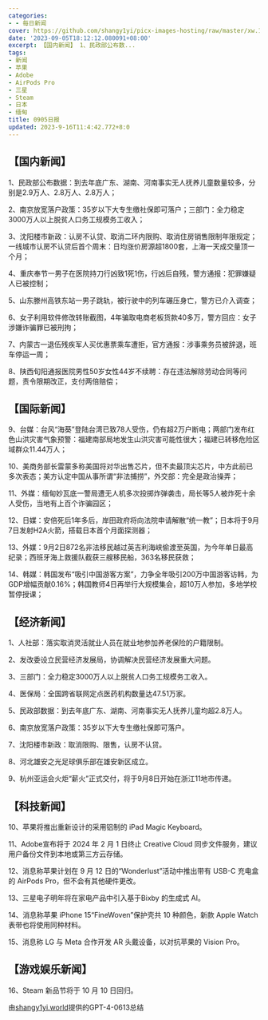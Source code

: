 ```yaml
---
categories:
- - 每日新闻
cover: https://github.com/shangy1yi/picx-images-hosting/raw/master/xw.1a15yyeng45c.webp
date: '2023-09-05T18:12:12.080091+08:00'
excerpt: 【国内新闻】 1、民政部公布数...
tags:
- 新闻
- 苹果
- Adobe
- AirPods Pro
- 三星
- Steam
- 日本
- 缅甸
title: 0905日报
updated: 2023-9-16T11:4:42.772+8:0
---
```

## 【国内新闻】

1、民政部公布数据：到去年底广东、湖南、河南事实无人抚养儿童数量较多，分别是2.9万人、2.8万人、2.8万人；

2、南京放宽落户政策：35岁以下大专生缴社保即可落户；三部门：全力稳定3000万人以上脱贫人口务工规模务工收入；

3、沈阳楼市新政：认房不认贷、取消二环内限购、取消住房销售限制年限规定；一线城市认房不认贷后首个周末：日均涨价房源超1800套，上海一天成交量顶一个月；

4、重庆奉节一男子在医院持刀行凶致1死1伤，行凶后自残，警方通报：犯罪嫌疑人已被控制；

5、山东滕州高铁东站一男子跳轨，被行驶中的列车碾压身亡，警方已介入调查；

6、女子利用软件修改转账截图，4年骗取电商老板货款40多万，警方回应：女子涉嫌诈骗罪已被刑拘；

7、内蒙古一退伍残疾军人买优惠票乘车遭拒，官方通报：涉事乘务员被辞退，班车停运一周；

8、陕西旬阳通报医院男性50岁女性44岁不续聘：存在违法解除劳动合同等问题，责令限期改正，支付两倍赔偿；

## 【国际新闻】

9、台媒：台风“海葵”登陆台湾已致78人受伤，仍有超2万户断电；两部门发布红色山洪灾害气象预警：福建南部局地发生山洪灾害可能性很大；福建已转移危险区域群众11.44万人；

10、美商务部长雷蒙多称美国将对华出售芯片，但不卖最顶尖芯片，中方此前已多次表态；美方认定中国从事所谓“非法捕捞”，外交部：完全是政治操弄；

11、外媒：缅甸妙瓦底一警局遭无人机多次投掷炸弹袭击，局长等5人被炸死十余人受伤，当地有上百个诈骗园区；

12、日媒：安倍死后1年多后，岸田政府将向法院申请解散“统一教”；日本将于9月7日发射H2A火箭，搭载日本首个月面探测器；

13、外媒：9月2日872名非法移民越过英吉利海峡偷渡至英国，为今年单日最高纪录；西班牙海上救援队截获三艘移民船，363名移民获救；

14、韩媒：韩国发布“吸引中国游客方案”，力争全年吸引200万中国游客访韩，为GDP增幅贡献0.16%；韩国教师4日再举行大规模集会，超10万人参加，多地学校暂停授课；

## 【经济新闻】

1、人社部：落实取消灵活就业人员在就业地参加养老保险的户籍限制。

2、发改委设立民营经济发展局，协调解决民营经济发展重大问题。

3、三部门：全力稳定3000万人以上脱贫人口务工规模务工收入。

4、医保局：全国跨省联网定点医药机构数量达47.51万家。

5、民政部数据：到去年底广东、湖南、河南事实无人抚养儿童均超2.8万人。

6、南京放宽落户政策：35岁以下大专生缴社保即可落户。

7、沈阳楼市新政：取消限购、限售，认房不认贷。

8、河北雄安之光足球俱乐部在雄安新区成立。

9、杭州亚运会火炬“薪火”正式交付，将于9月8日开始在浙江11地市传递。

## 【科技新闻】

10、苹果将推出重新设计的采用铝制的 iPad Magic Keyboard。

11、Adobe宣布将于 2024 年 2 月 1 日终止 Creative Cloud 同步文件服务，建议用户备份文件到本地或第三方云存储。

12、消息称苹果计划在 9 月 12 日的“Wonderlust”活动中推出带有 USB-C 充电盒的 AirPods Pro，但不会有其他硬件更改。

13、三星电子明年将在家电产品中引入基于Bixby 的生成式 AI。

14、消息称苹果 iPhone 15“FineWoven”保护壳共 10 种颜色，新款 Apple Watch 表带也将使用同种材料。

15、消息称 LG 与 Meta 合作开发 AR 头戴设备，以对抗苹果的 Vision Pro。

## 【游戏娱乐新闻】

16、Steam 新品节将于 10 月 10 日回归。

由[shangy1yi.world](https://shangy1yi.world)提供的GPT-4-0613总结
